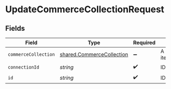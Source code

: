 # UpdateCommerceCollectionRequest


## Fields

| Field                                                                         | Type                                                                          | Required                                                                      | Description                                                                   |
| ----------------------------------------------------------------------------- | ----------------------------------------------------------------------------- | ----------------------------------------------------------------------------- | ----------------------------------------------------------------------------- |
| `commerceCollection`                                                          | [shared.CommerceCollection](../../../sdk/models/shared/commercecollection.md) | :heavy_minus_sign:                                                            | A collection of items/products/services                                       |
| `connectionId`                                                                | *string*                                                                      | :heavy_check_mark:                                                            | ID of the connection                                                          |
| `id`                                                                          | *string*                                                                      | :heavy_check_mark:                                                            | ID of the Collection                                                          |